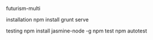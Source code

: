 futurism-multi

installation
    npm install
    grunt serve

testing
    npm install jasmine-node -g
    npm test
    npm autotest